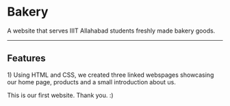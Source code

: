 <h1>Bakery</h1>
A website that serves IIIT Allahabad students freshly made bakery goods. 
<hr>
<h2>Features</h2>
1) Using HTML and CSS, we created three linked webspages showcasing our home page, products and a small introduction about us.
<p></p>

This is our first website. Thank you. :)
